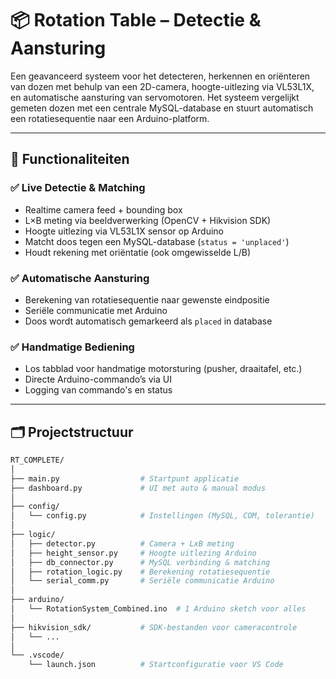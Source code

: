 # 📦 Rotation Table – Detectie & Aansturing

Een geavanceerd systeem voor het detecteren, herkennen en oriënteren van dozen met behulp van een 2D-camera, hoogte-uitlezing via VL53L1X, en automatische aansturing van servomotoren. Het systeem vergelijkt gemeten dozen met een centrale MySQL-database en stuurt automatisch een rotatiesequentie naar een Arduino-platform.

---

## 🔧 Functionaliteiten

### ✅ Live Detectie & Matching
- Realtime camera feed + bounding box
- L×B meting via beeldverwerking (OpenCV + Hikvision SDK)
- Hoogte uitlezing via VL53L1X sensor op Arduino
- Matcht doos tegen een MySQL-database (`status = 'unplaced'`)
- Houdt rekening met oriëntatie (ook omgewisselde L/B)

### ✅ Automatische Aansturing
- Berekening van rotatiesequentie naar gewenste eindpositie
- Seriële communicatie met Arduino
- Doos wordt automatisch gemarkeerd als `placed` in database

### ✅ Handmatige Bediening
- Los tabblad voor handmatige motorsturing (pusher, draaitafel, etc.)
- Directe Arduino-commando’s via UI
- Logging van commando's en status

---

## 🗂 Projectstructuur

```bash
RT_COMPLETE/
│
├── main.py                  # Startpunt applicatie
├── dashboard.py             # UI met auto & manual modus
│
├── config/
│   └── config.py            # Instellingen (MySQL, COM, tolerantie)
│
├── logic/
│   ├── detector.py          # Camera + LxB meting
│   ├── height_sensor.py     # Hoogte uitlezing Arduino
│   ├── db_connector.py      # MySQL verbinding & matching
│   ├── rotation_logic.py    # Berekening rotatiesequentie
│   └── serial_comm.py       # Seriële communicatie Arduino
│
├── arduino/
│   └── RotationSystem_Combined.ino  # 1 Arduino sketch voor alles
│
├── hikvision_sdk/           # SDK-bestanden voor cameracontrole
│   └── ...
│
└── .vscode/
    └── launch.json          # Startconfiguratie voor VS Code
